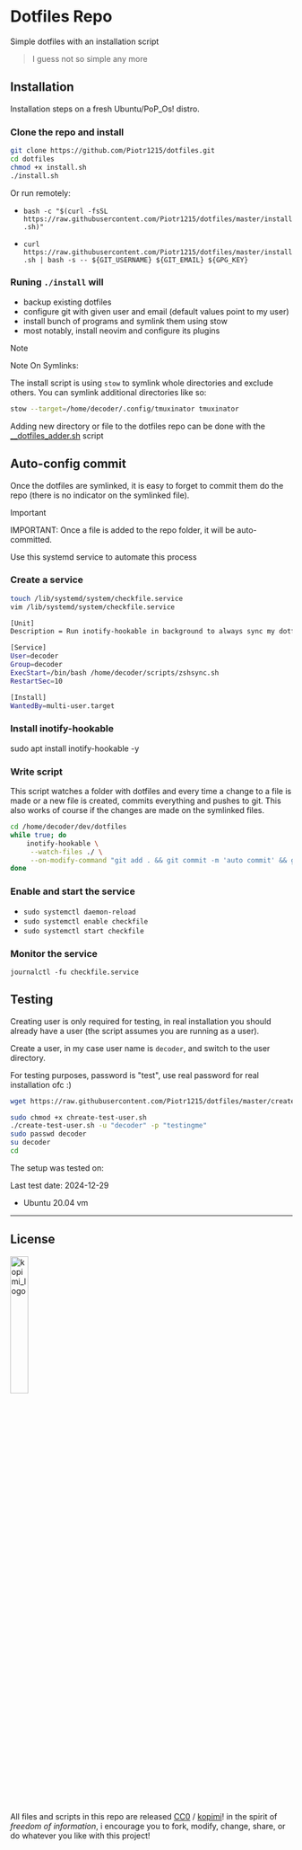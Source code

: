 # Dotfiles Repo

Simple dotfiles with an installation script

> I guess not so simple any more

## Installation

Installation steps on a fresh Ubuntu/PoP_Os! distro.


### Clone the repo and install

```bash
git clone https://github.com/Piotr1215/dotfiles.git
cd dotfiles
chmod +x install.sh
./install.sh
```

Or run remotely:

- `bash -c "$(curl -fsSL https://raw.githubusercontent.com/Piotr1215/dotfiles/master/install.sh)"`

- `curl https://raw.githubusercontent.com/Piotr1215/dotfiles/master/install.sh | bash -s -- ${GIT_USERNAME} ${GIT_EMAIL} ${GPG_KEY}`

### Runing `./install` will

- backup existing dotfiles
- configure git with given user and email (default values point to my user)
- install bunch of programs and symlink them using stow
- most notably, install neovim and configure its plugins

> [!NOTE]
> Note On Symlinks:

The install script is using `stow` to symlink whole directories and exclude others.
You can symlink additional directories like so:

```bash
stow --target=/home/decoder/.config/tmuxinator tmuxinator
```

Adding new directory or file to the dotfiles repo can be done with the [__dotfiles_adder.sh](./scripts/__dotfiles_adder.sh) script

## Auto-config commit

Once the dotfiles are symlinked, it is easy to forget to commit them do the repo
(there is no indicator on the symlinked file).

> [!IMPORTANT]
> IMPORTANT: Once a file is added to the repo folder, it will be auto-committed.

Use this systemd service to automate this process

### Create a service

```bash
touch /lib/systemd/system/checkfile.service
vim /lib/systemd/system/checkfile.service

[Unit]
Description = Run inotify-hookable in background to always sync my dotfiles with github repo

[Service]
User=decoder
Group=decoder
ExecStart=/bin/bash /home/decoder/scripts/zshsync.sh
RestartSec=10

[Install]
WantedBy=multi-user.target
```

### Install inotify-hookable

sudo apt install inotify-hookable -y

### Write script

This script watches a folder with dotfiles and every time a change to a file is
made or a new file is created, commits everything and pushes to git. This also
works of course if the changes are made on the symlinked files.

```bash
cd /home/decoder/dev/dotfiles
while true; do
    inotify-hookable \
     --watch-files ./ \
     --on-modify-command "git add . && git commit -m 'auto commit' && git push origin master"
done
```

### Enable and start the service

- `sudo systemctl daemon-reload`
- `sudo systemctl enable checkfile`
- `sudo systemctl start checkfile`

### Monitor the service

`journalctl -fu checkfile.service`


## Testing

Creating user is only required for testing, in real installation you should already have a user (the script assumes you are running as a user).

Create a user, in my case user name is `decoder`, and switch to the user
directory.

For testing purposes, password is "test", use real password for real
installation ofc :)

```bash
wget https://raw.githubusercontent.com/Piotr1215/dotfiles/master/create-test-user.sh
```

```bash
sudo chmod +x chreate-test-user.sh
./create-test-user.sh -u "decoder" -p "testingme"
sudo passwd decoder
su decoder
cd
```
The setup was tested on:

Last test date: 2024-12-29

- Ubuntu 20.04 vm

---

## License

<img src="https://kopimi.com/badges/modern-kopimi-logo.png" alt="kopimi_logo" style="width: 25%;">

All files and scripts in this repo are released [CC0](https://creativecommons.org/publicdomain/zero/1.0/) / [kopimi](https://kopimi.com)! in the spirit of _freedom of information_, i encourage you to fork, modify, change, share, or do whatever you like with this project!
